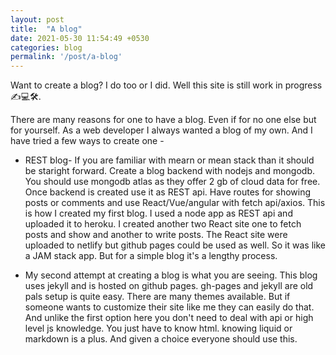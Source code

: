 ```yaml
---
layout: post
title:  "A blog"
date: 2021-05-30 11:54:49 +0530
categories: blog
permalink: '/post/a-blog'
---
```


Want to create a blog? I do too or I did. Well this site is still work in progress ✍️💻🛠️. 

There are many reasons for one to have a blog. Even if for no one else but for yourself. As a web developer I always wanted a blog of my own. And I have tried a few ways to create one -

- REST blog- If you are familiar with mearn or mean stack than it should be staright forward. Create a blog backend with nodejs and mongodb. You should use mongodb atlas as they offer 2 gb of cloud data for free. Once backend is created use it as REST api. Have routes for showing posts or comments and use React/Vue/angular with fetch api/axios. This is how I created my first blog. I used a node app as REST api and uploaded it to heroku. I created another two React site one to fetch posts and show and another to write posts. The React site were uploaded to netlify but github pages could be used as well. So it was like a JAM stack app. But for a simple blog it's a lengthy process.

- My second attempt at creating a blog is what you are seeing. This blog uses jekyll and is hosted on github pages. gh-pages and jekyll are old pals setup is quite easy. There are many themes available. But if someone wants to customize their site like me they can easily do that. And unlike the first option here you don't need to deal with api or high level js knowledge. You just have to know html. knowing liquid or markdown is a plus. And given a choice everyone should use this.